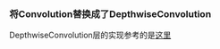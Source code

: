 ### 将Convolution替换成了DepthwiseConvolution
DepthwiseConvolution层的实现参考的是[这里](https://github.com/yonghenglh6/DepthwiseConvolution)
